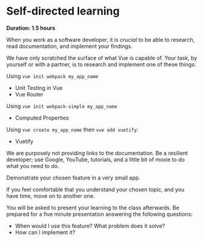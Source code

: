 # Self-directed learning

**Duration: 1.5 hours**

When you work as a software developer, it is _crucial_ to be able to research, read documentation, and implement your findings.

We have only scratched the surface of what Vue is capable of. Your task, by yourself or with a partner, is to research and implement one of these things:

Using `vue init webpack my_app_name`

- Unit Testing in Vue
- Vue Router

Using `vue init webpack-simple my_app_name`

- Computed Properties

Using `vue create my_app_name` then `vue add vuetify`:

- Vuetify

We are purposely not providing links to the documentation. Be a resilient developer; use Google, YouTube, tutorials, and a little bit of moxie to do what you need to do.

Demonstrate your chosen feature in a very small app.

If you feel comfortable that you understand your chosen topic, and you have time, move on to another one.

You will be asked to present your learning to the class afterwards. Be prepared for a five minute presentation answering the following questions:

- When would I use this feature? What problem does it solve?
- How can I implement it?
